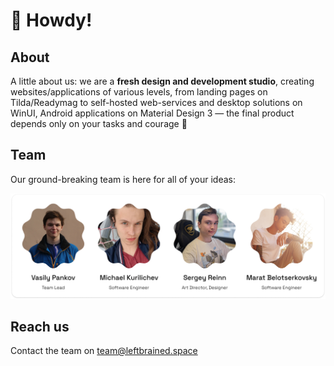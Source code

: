 # :wave: Howdy!

## About

A little about us: we are a **fresh design and development studio**, creating websites/applications of various levels, from landing pages on Tilda/Readymag to self-hosted web-services and desktop solutions on WinUI, Android applications on Material Design 3 — the final product depends only on your tasks and courage 💫

## Team

Our ground-breaking team is here for all of your ideas:

![Team of 4 people avatars and their positions](team.png)

## Reach us

Contact the team on team@leftbrained.space
